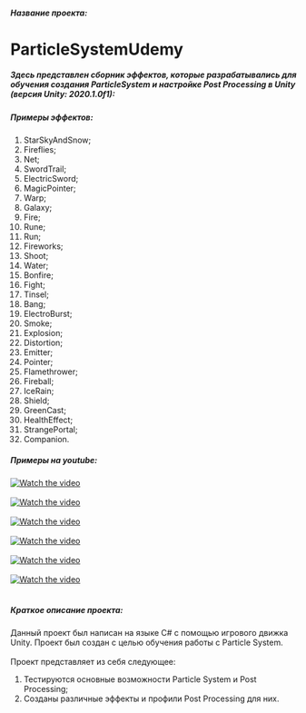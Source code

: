 ##### Название проекта: 
# ParticleSystemUdemy
##### Здесь представлен сборник эффектов, которые разрабатывались для обучения создания ParticleSystem и настройке Post Processing в Unity (версия Unity: 2020.1.0f1):
##### Примеры эффектов:
1. StarSkyAndSnow;
2. Fireflies;
3. Net;
4. SwordTrail;
5. ElectricSword;
6. MagicPointer;
7. Warp;
8. Galaxy;
9. Fire;
10. Rune;
11. Run;
12. Fireworks;
13. Shoot;
14. Water;
15. Bonfire;
16. Fight;
17. Tinsel;
18. Bang;
19. ElectroBurst;
20. Smoke;
21. Explosion;
22. Distortion;
23. Emitter;
24. Pointer;
25. Flamethrower;
26. Fireball;
27. IceRain;
28. Shield;
29. GreenCast;
30. HealthEffect;
31. StrangePortal;
32. Companion.
##### Примеры на youtube:
[![Watch the video](https://img.youtube.com/vi/jv-DpXTIhco/0.jpg)](https://youtu.be/jv-DpXTIhco)
<br/>
<br/>
[![Watch the video](https://img.youtube.com/vi/FTJ2kNoiZpY/0.jpg)](https://youtu.be/FTJ2kNoiZpY)
<br/>
<br/>
[![Watch the video](https://img.youtube.com/vi/TRbS191UW0g/0.jpg)](https://youtu.be/TRbS191UW0g)
<br/>
<br/>
[![Watch the video](https://img.youtube.com/vi/4ocBX1Ap8C0/0.jpg)](https://youtu.be/4ocBX1Ap8C0)
<br/>
<br/>
[![Watch the video](https://img.youtube.com/vi/cgWpTlNtsmE/0.jpg)](https://youtu.be/cgWpTlNtsmE)
<br/>
<br/>
[![Watch the video](https://img.youtube.com/vi/0olNkTluTEA/0.jpg)](https://youtu.be/0olNkTluTEA)
<br/>
<br/>
##### Краткое описание проекта:
Данный проект был написан на языке C# с помощью игрового движка Unity. 
Проект был создан с целью обучения работы с Particle System. 
<br/>
<br/>
Проект представляет из себя следующее:
<br/>
1. Тестируются основные возможности Particle System и Post Processing;
2. Созданы различные эффекты и профили Post Processing для них.
<br/>
